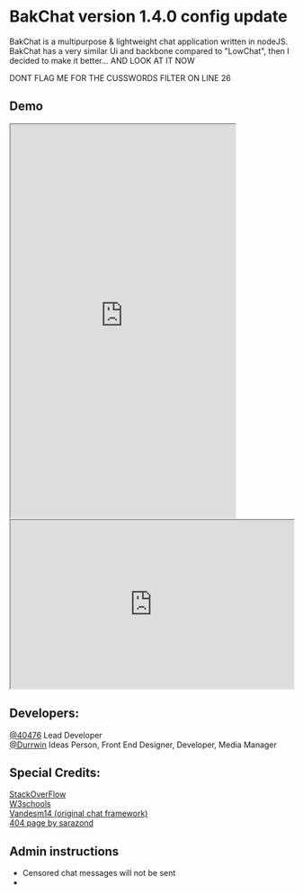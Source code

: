 # BakChat version 1.4.0 config update

BakChat is a multipurpose & lightweight chat application written in nodeJS. BakChat has a very similar Ui and backbone compared to "LowChat", then I decided to make it better... AND LOOK AT IT NOW 

DONT FLAG ME FOR THE CUSSWORDS FILTER ON LINE 26
## Demo
<iframe src="https://bakchat.40476.repl.co"width="400"height="700"></iframe>
<iframe
  src="https://bakchat.40476.repl.co"
  style="width:100%; height:300px;"
></iframe>

## Developers:
[@40476](https://replit.com/@40476) Lead Developer \
[@Durrwin](https://replit.com/@durrwin/portfolio?v=1) Ideas Person, Front End Designer, Developer, Media Manager
## Special Credits:
[StackOverFlow](https://stackoverflow.com)\
[W3schools](https://w3schools.com)\
[Vandesm14 (original chat framework)](https://replit.com/@vandesm14)\
[404 page by sarazond](https://codepen.io/sarazond/pen/jOKyjZ)
## Admin instructions
* Censored chat messages will not be sent
* 
